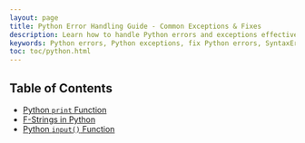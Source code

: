 ```yaml
---
layout: page
title: Python Error Handling Guide - Common Exceptions & Fixes
description: Learn how to handle Python errors and exceptions effectively. Fix common Python errors like SyntaxError, TypeError, and NameError with practical examples.
keywords: Python errors, Python exceptions, fix Python errors, SyntaxError Python, TypeError Python, NameError Python, Python error handling, Python debugging, Python try-except, Python exception handling
toc: toc/python.html
---
```


## Table of Contents

- [Python `print` Function](print.md)
- [F-Strings in Python](f-string.md)
- [Python `input()` Function](input.md)
